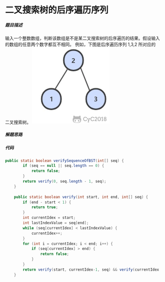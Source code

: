二叉搜索树的后序遍历序列
====


##### 题目描述   
输入一个整数数组，判断该数组是不是某二叉搜索树的后序遍历的结果。假设输入的数组的任意两个数字都互不相同。
例如，下图是后序遍历序列 1,3,2 所对应的二叉搜索树。
![二叉树的后续遍历序列](./pic/二叉树的后续遍历序列.png)
##### 解题思路


##### 代码
```java
public static boolean verifySequenceOfBST(int[] seq) {
        if (seq == null || seq.length == 0) {
            return false;
        }
        return verify(0, seq.length - 1, seq);
    }

    public static boolean verify(int start, int end, int[] seq) {
        if (end - start < 1) {
            return true;
        }
        int currentIdex = start;
        int lastIndexValue = seq[end];
        while (seq[currentIdex] < lastIndexValue) {
            currentIdex++;
        }
        for (int i = currentIdex; i < end; i++) {
            if (seq[currentIdex] > end) {
                return false;
            }
        }
        return verify(start, currentIdex-1, seq) && verify(currentIdex , end-1, seq);
    }
```
